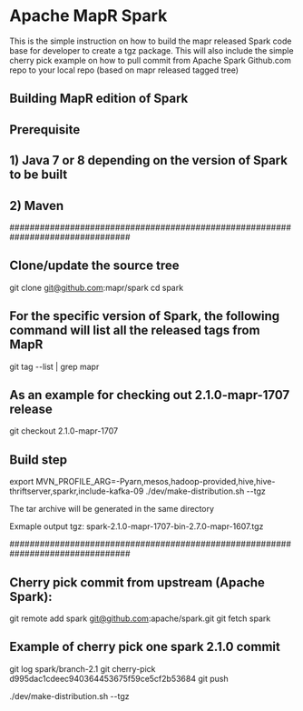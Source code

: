 # Apache MapR Spark

This is the simple instruction on how to build the mapr released Spark code base for developer to create a tgz package.
This will also include the simple cherry pick example on how to pull commit from Apache Spark Github.com repo to your local repo (based on mapr released tagged tree)


## Building MapR edition of Spark

## Prerequisite
##   1) Java 7 or 8 depending on the version of Spark to be built
##   2) Maven 

################################################################################

## Clone/update the source tree
git clone git@github.com:mapr/spark
cd spark

## For the specific version of Spark, the following command will list all the released tags from MapR
git tag --list | grep mapr

## As an example for checking out 2.1.0-mapr-1707 release
git checkout 2.1.0-mapr-1707

## Build step
export MVN_PROFILE_ARG=-Pyarn,mesos,hadoop-provided,hive,hive-thriftserver,sparkr,include-kafka-09
./dev/make-distribution.sh --tgz

The tar archive will be generated in the same directory

Exmaple output tgz: spark-2.1.0-mapr-1707-bin-2.7.0-mapr-1607.tgz

################################################################################

## Cherry pick commit from upstream (Apache Spark):

git remote add spark git@github.com:apache/spark.git
git fetch spark

## Example of cherry pick one spark 2.1.0 commit
git log spark/branch-2.1
git cherry-pick d995dac1cdeec940364453675f59ce5cf2b53684
git push

./dev/make-distribution.sh --tgz

